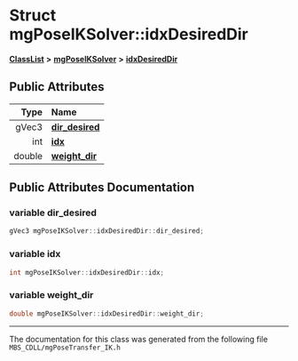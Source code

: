 

# Struct mgPoseIKSolver::idxDesiredDir



[**ClassList**](annotated.md) **>** [**mgPoseIKSolver**](classmg_pose_i_k_solver.md) **>** [**idxDesiredDir**](structmg_pose_i_k_solver_1_1idx_desired_dir.md)


























## Public Attributes

| Type | Name |
| ---: | :--- |
|  gVec3 | [**dir\_desired**](#variable-dir_desired)  <br> |
|  int | [**idx**](#variable-idx)  <br> |
|  double | [**weight\_dir**](#variable-weight_dir)  <br> |












































## Public Attributes Documentation




### variable dir\_desired 

```C++
gVec3 mgPoseIKSolver::idxDesiredDir::dir_desired;
```






### variable idx 

```C++
int mgPoseIKSolver::idxDesiredDir::idx;
```






### variable weight\_dir 

```C++
double mgPoseIKSolver::idxDesiredDir::weight_dir;
```




------------------------------
The documentation for this class was generated from the following file `MBS_CDLL/mgPoseTransfer_IK.h`

